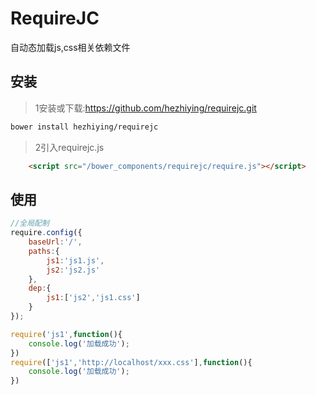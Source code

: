 RequireJC
============

自动态加载js,css相关依赖文件

## 安装
> 1安装或下载:https://github.com/hezhiying/requirejc.git
```bash
bower install hezhiying/requirejc
```
>2引入requirejc.js

```html
	<script src="/bower_components/requirejc/require.js"></script>

```
>

## 使用


```javascript
//全局配制
require.config({
    baseUrl:'/',
    paths:{
    	js1:'js1.js',
    	js2:'js2.js'
    },
    dep:{
    	js1:['js2','js1.css']
    }
});

require('js1',function(){
	console.log('加载成功');
})
require(['js1','http://localhost/xxx.css'],function(){
	console.log('加载成功');
})

```